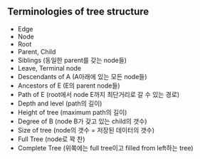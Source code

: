 ## Terminologies of tree structure
- Edge
- Node
- Root
- Parent, Child
- Siblings (동일한 parent를 갖는 node들)
- Leave, Terminal node
- Descendants of A (A아래에 있는 모든 node들)
- Ancestors of E (E의 parent node들)
- Path of E (root에서 node E까지 최단거리로 갈 수 있는 경로)
- Depth and level (path의 길이)
- Height of tree (maximum path의 길이)
- Degree of B (node B가 갖고 있는 child의 갯수)
- Size of tree (node의 갯수 = 저장된 데이터의 갯수)
- Full Tree (node로 꽉 찬)
- Complete Tree (위ᄍᆃᆨ에는 full tree이고 filled from left하는 tree)